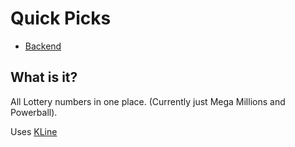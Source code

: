 # Quick Picks

- [Backend](https://fast-lowlands-95206.herokuapp.com/graphiql)

## What is it?

All Lottery numbers in one place. (Currently just Mega Millions and Powerball). 

Uses [KLine](https://github.com/lavabear/kline)
